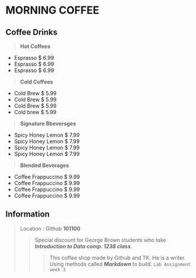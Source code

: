 # MORNING COFFEE 
## Coffee Drinks
>**Hot Coffees**
* Esprasso $ 6.99
* Esprasso $ 6.99
* Esprasso $ 6.99
>**Cold Coffees**
* Cold Brew $ 5.99
* Cold Brew $ 5.99
* Cold Brew $ 5.99
* Cold brew $ 5.99

>**Signature Bbeversges**
* Spicy Honey Lemon $ 7.99
* Spicy Honey Lemon $ 7.99
* Spicy Honey Lemon $ 7.99
* Spicy Honey Lemon $ 7.99
 >**Blended Beverages**
* Coffee Frappuccino $ 9.99
* Coffee Frappuccino $ 9.99
* Coffee Frappuccino $ 9.99
* Coffee Frappuccino $ 9.99

## Information
> Location : Github **101100**
>> Special discount for George Brown students who take **_Introduction to Data comp. 1238 class_**.
>> > This coffee shop made by Github and TK. He is a writer.
>> > Using methods called **_Markdown_** to build.
>> > `Lab Assignment week 3`

  
